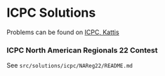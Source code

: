# ICPC Solutions

Problems can be found on [ICPC, Kattis](https://icpc.kattis.com/)

### ICPC North American Regionals 22 Contest
See `src/solutions/icpc/NAReg22/README.md`
